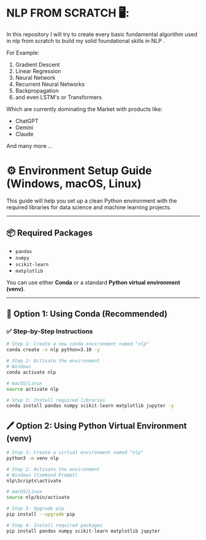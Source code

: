 # NLP FROM SCRATCH 🖥️:
In this repository I will try to create every basic fundamental algorithm used in nlp from scratch to build my solid foundational skills in NLP .

For Example:
1. Gradient Descent
2. Linear Regression
3. Neural Network
4. Recurrent Neural Networks
5. Backpropagation
6. and even LSTM's or Transformers

Which are currently dominating the Market with products like:

* ChatGPT
* Gemini
* Claude

And many more ...

# ⚙️ Environment Setup Guide (Windows, macOS, Linux)

This guide will help you set up a clean Python environment with the required libraries for data science and machine learning projects.

---

## 📦 Required Packages

- `pandas`  
- `numpy`  
- `scikit-learn`  
- `matplotlib`

You can use either **Conda** or a standard **Python virtual environment (venv)**.

---

## 🐍 Option 1: Using Conda (Recommended)

### ✅ Step-by-Step Instructions

```bash
# Step 1: Create a new conda environment named "nlp"
conda create -n nlp python=3.10 -y

# Step 2: Activate the environment
# Windows
conda activate nlp

# macOS/Linux
source activate nlp

# Step 3: Install required libraries
conda install pandas numpy scikit-learn matplotlib jupyter -y

```

## 🖊️ Option 2: Using Python Virtual Environment (venv)

```bash
# Step 1: Create a virtual environment named "nlp"
python3 -m venv nlp

# Step 2: Activate the environment
# Windows (Command Prompt)
nlp\Scripts\activate

# macOS/Linux
source nlp/bin/activate

# Step 3: Upgrade pip
pip install --upgrade pip

# Step 4: Install required packages
pip install pandas numpy scikit-learn matplotlib jupyter


```

